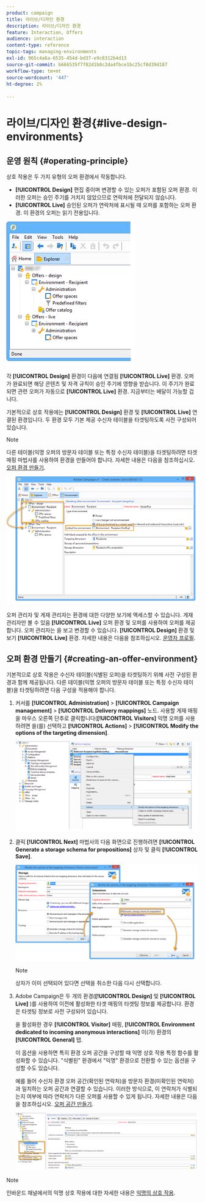 ```yaml
---
product: campaign
title: 라이브/디자인 환경
description: 라이브/디자인 환경
feature: Interaction, Offers
audience: interaction
content-type: reference
topic-tags: managing-environments
exl-id: 965c4a6a-6535-454d-bd37-e9c8312b4d13
source-git-commit: b666535f7f82d1b8c2da4fbce1bc25cf8d39d187
workflow-type: tm+mt
source-wordcount: '447'
ht-degree: 2%

---
```


# 라이브/디자인 환경{#live-design-environments}



## 운영 원칙 {#operating-principle}

상호 작용은 두 가지 유형의 오퍼 환경에서 작동합니다.

* **[!UICONTROL Design]** 편집 중이며 변경할 수 있는 오퍼가 포함된 오퍼 환경. 이러한 오퍼는 승인 주기를 거치지 않았으므로 연락처에 전달되지 않습니다.
* **[!UICONTROL Live]** 승인된 오퍼가 연락처에 표시될 때 오퍼를 포함하는 오퍼 환경. 이 환경의 오퍼는 읽기 전용입니다.

![](assets/offer_environments_overview_001.png)

각 **[!UICONTROL Design]** 환경이 다음에 연결됨 **[!UICONTROL Live]** 환경. 오퍼가 완료되면 해당 콘텐츠 및 자격 규칙이 승인 주기에 영향을 받습니다. 이 주기가 완료되면 관련 오퍼가 자동으로 **[!UICONTROL Live]** 환경. 지금부터는 배달이 가능할 겁니다.

기본적으로 상호 작용에는 **[!UICONTROL Design]** 환경 및 **[!UICONTROL Live]** 연결된 환경입니다. 두 환경 모두 기본 제공 수신자 테이블을 타겟팅하도록 사전 구성되어 있습니다.

>[!NOTE]
>
>다른 테이블(익명 오퍼의 방문자 테이블 또는 특정 수신자 테이블)을 타겟팅하려면 타겟 매핑 마법사를 사용하여 환경을 만들어야 합니다. 자세한 내용은 다음을 참조하십시오. [오퍼 환경 만들기](#creating-an-offer-environment).

![](assets/offer_environments_overview_002.png)

오퍼 관리자 및 게재 관리자는 환경에 대한 다양한 보기에 액세스할 수 있습니다. 게재 관리자만 볼 수 있음 **[!UICONTROL Live]** 오퍼 환경 및 오퍼를 사용하여 오퍼를 제공합니다. 오퍼 관리자는 을 보고 변경할 수 있습니다. **[!UICONTROL Design]** 환경 및 보기 **[!UICONTROL Live]** 환경. 자세한 내용은 다음을 참조하십시오. [운영자 프로필](../../interaction/using/operator-profiles.md).

## 오퍼 환경 만들기 {#creating-an-offer-environment}

기본적으로 상호 작용은 수신자 테이블(식별된 오퍼)을 타겟팅하기 위해 사전 구성된 환경과 함께 제공됩니다. 다른 테이블(익명 오퍼의 방문자 테이블 또는 특정 수신자 테이블)을 타겟팅하려면 다음 구성을 적용해야 합니다.

1. 커서를 **[!UICONTROL Administration]** > **[!UICONTROL Campaign management]** > **[!UICONTROL Delivery mappings]** 노드. 사용할 게재 매핑을 마우스 오른쪽 단추로 클릭합니다(**[!UICONTROL Visitors]** 익명 오퍼를 사용하려면 을(를) 선택하고 **[!UICONTROL Actions]** > **[!UICONTROL Modify the options of the targeting dimension]**.

   ![](assets/offer_env_anonymous_001.png)

1. 클릭 **[!UICONTROL Next]** 마법사의 다음 화면으로 진행하려면 **[!UICONTROL Generate a storage schema for propositions]** 상자 및 클릭 **[!UICONTROL Save]**.

   ![](assets/offer_env_anonymous_002.png)

   >[!NOTE]
   >
   >상자가 이미 선택되어 있다면 선택을 취소한 다음 다시 선택합니다.

1. Adobe Campaign은 두 개의 환경(**[!UICONTROL Design]** 및 **[!UICONTROL Live]** )를 사용하여 이전에 활성화한 타겟 매핑의 타겟팅 정보를 제공합니다. 환경은 타겟팅 정보로 사전 구성되어 있습니다.

   을 활성화한 경우 **[!UICONTROL Visitor]** 매핑, **[!UICONTROL Environment dedicated to incoming anonymous interactions]** 이(가) 환경의 **[!UICONTROL General]** 탭.

   이 옵션을 사용하면 특히 환경 오퍼 공간을 구성할 때 익명 상호 작용 특정 함수를 활성화할 수 있습니다. &quot;식별된&quot; 환경에서 &quot;익명&quot; 환경으로 전환할 수 있는 옵션을 구성할 수도 있습니다.

   예를 들어 수신자 환경 오퍼 공간(확인된 연락처)을 방문자 환경(미확인된 연락처)과 일치하는 오퍼 공간과 연결할 수 있습니다. 이러한 방식으로, 이 연락처가 식별되는지 여부에 따라 연락처가 다른 오퍼를 사용할 수 있게 됩니다. 자세한 내용은 다음을 참조하십시오. [오퍼 공간 만들기](../../interaction/using/creating-offer-spaces.md).

   ![](assets/offer_env_anonymous_003.png)

>[!NOTE]
>
>인바운드 채널에서의 익명 상호 작용에 대한 자세한 내용은 [익명의 상호 작용](../../interaction/using/anonymous-interactions.md).
